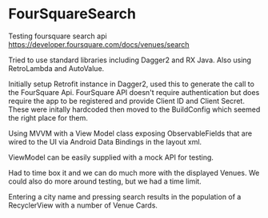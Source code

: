 # FourSquareSearch
Testing foursquare search api https://developer.foursquare.com/docs/venues/search

Tried to use standard libraries including Dagger2 and RX Java.
Also using RetroLambda and AutoValue.

Initially setup Retrofit instance in Dagger2, used this to generate the call to the FourSquare Api.
FourSquare API doesn't require authentication but does require the app to be registered and provide Client ID and Client Secret.
These were initally hardcoded then moved to the BuildConfig which seemed the right place for them.

Using MVVM with a View Model class exposing ObservableFields that are wired to the UI via Android Data Bindings in the layout xml.

ViewModel can be easily supplied with a mock API for testing.

Had to time box it and we can do much more with the displayed Venues.
We could also do more around testing, but we had a time limit.

Entering a city name and pressing search results in the population of a RecyclerView with a number of Venue Cards.
